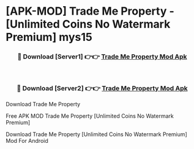 # [APK-MOD] Trade Me  Property - [Unlimited Coins No Watermark Premium] mys15



<div align="center">
<h3>🔴 Download [Server1] 👉👉 <a href="https://momento.my/?title=Trade_Me__Property">Trade Me  Property Mod Apk</a></h3><br>

<h3>🔴 Download [Server2] 👉👉 <a href="https://momento.my/?title=Trade_Me__Property">Trade Me  Property Mod Apk</a></h3>
</div>



Download Trade Me  Property 

Free APK MOD Trade Me  Property [Unlimited Coins No Watermark Premium]

Download Trade Me  Property [Unlimited Coins No Watermark Premium] Mod For Android
